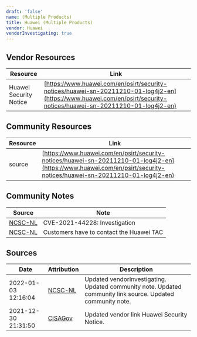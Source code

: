 ```yaml
---
draft: 'false'
name: (Multiple Products)
title: Huawei (Multiple Products)
vendor: Huawei
vendorInvestigating: true
---
```


## Vendor Resources
| Resource | Link |
| --- | --- |
| Huawei Security Notice | [https://www.huawei.com/en/psirt/security-notices/huawei-sn-20211210-01-log4j2-en](https://www.huawei.com/en/psirt/security-notices/huawei-sn-20211210-01-log4j2-en) |

## Community Resources
| Resource | Link |
| --- | --- |
| source | [https://www.huawei.com/en/psirt/security-notices/huawei-sn-20211210-01-log4j2-en](https://www.huawei.com/en/psirt/security-notices/huawei-sn-20211210-01-log4j2-en) |

## Community Notes
| Source | Note |
| --- | --- |
| [NCSC-NL](https://github.com/NCSC-NL/log4shell/blob/main/software/README.md) | CVE-2021-44228: Investigation </ul> |
| [NCSC-NL](https://github.com/NCSC-NL/log4shell/blob/main/software/README.md) | Customers have to contact the Huawei TAC |

## Sources
| Date | Attribution | Description |
| --- | --- | --- |
| 2022-01-03 12:16:04 | [NCSC-NL](https://github.com/NCSC-NL/log4shell/blob/main/software/README.md) | Updated vendorInvestigating. Updated community note. Updated community link source. Updated community note.  |
| 2021-12-30 21:31:50 | [CISAGov](https://raw.githubusercontent.com/cisagov/log4j-affected-db/develop/README.md) | Updated vendor link Huawei Security Notice.  |
